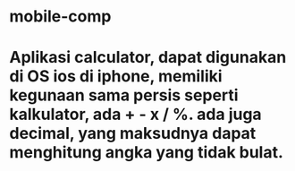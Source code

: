# mobile-comp
# Aplikasi calculator, dapat digunakan di OS ios di iphone, memiliki kegunaan sama persis seperti kalkulator, ada + - x / %. ada juga decimal, yang maksudnya dapat menghitung angka yang tidak bulat.
